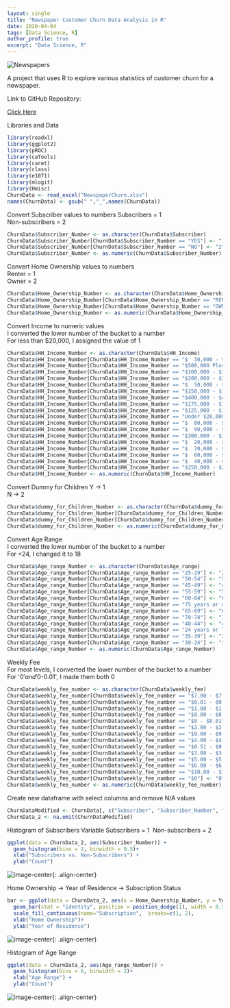 ```yaml
---
layout: single
title: "Newspaper Customer Churn Data Analysis in R"
date: 2020-04-04
tags: [Data Science, R]
author_profile: true
excerpt: "Data Science, R"
---
```

![Newspapers](/images/newspapers.jpg "Newspaper Customer Churn Data Analysis in R")

A project that uses R to explore various statistics of customer churn for a newspaper.

Link to GitHub Repository:

[Click Here](https://github.com/davidsuffolk/Newspaper-Customer-Churn-Project)

Libraries and Data

```r
library(readxl)
library(ggplot2)
library(pROC)
library(caTools)
library(caret)
library(class)
library(e1071)
library(mlogit)
library(Hmisc)
ChurnData <- read_excel("NewspaperChurn.xlsx")
names(ChurnData) <- gsub(" ","_",names(ChurnData))
```
Convert Subscriber values to numbers
Subscribers = 1  
Non-subscribers = 2  

```r
ChurnData$Subscriber_Number <- as.character(ChurnData$Subscriber)
ChurnData$Subscriber_Number[ChurnData$Subscriber_Number == "YES"] <- "1"
ChurnData$Subscriber_Number[ChurnData$Subscriber_Number == "NO"] <- "2"
ChurnData$Subscriber_Number <- as.numeric(ChurnData$Subscriber_Number)
```

Convert Home Ownership values to numbers  
Renter = 1  
Owner = 2  

```r
ChurnData$Home_Ownership_Number <- as.character(ChurnData$Home_Ownership)
ChurnData$Home_Ownership_Number[ChurnData$Home_Ownership_Number == "RENTER"] <- "1"
ChurnData$Home_Ownership_Number[ChurnData$Home_Ownership_Number == "OWNER"] <- "2"
ChurnData$Home_Ownership_Number <- as.numeric(ChurnData$Home_Ownership_Number)
```

Convert Income to numeric values  
I converted the lower number of the bucket to a number  
For less than $20,000, I assigned the value of 1

```r
ChurnData$HH_Income_Number <- as.character(ChurnData$HH_Income)
ChurnData$HH_Income_Number[ChurnData$HH_Income_Number == "$  30,000 - $39,999"] <- "30"
ChurnData$HH_Income_Number[ChurnData$HH_Income_Number == "$500,000 Plus"] <- "500"
ChurnData$HH_Income_Number[ChurnData$HH_Income_Number == "$100,000 - $124,999"] <- "100"
ChurnData$HH_Income_Number[ChurnData$HH_Income_Number == "$200,000 - $249,999"] <- "200"
ChurnData$HH_Income_Number[ChurnData$HH_Income_Number == "$  50,000 - $59,999"] <- "50"
ChurnData$HH_Income_Number[ChurnData$HH_Income_Number == "$150,000 - $174,999"] <- "150"
ChurnData$HH_Income_Number[ChurnData$HH_Income_Number == "$400,000 - $499,999"] <- "400"
ChurnData$HH_Income_Number[ChurnData$HH_Income_Number == "$175,000 - $199,999"] <- "175"
ChurnData$HH_Income_Number[ChurnData$HH_Income_Number == "$125,000 - $149,999"] <- "125"
ChurnData$HH_Income_Number[ChurnData$HH_Income_Number == "Under $20,000"] <- "1"
ChurnData$HH_Income_Number[ChurnData$HH_Income_Number == "$  80,000 - $89,999"] <- "80"
ChurnData$HH_Income_Number[ChurnData$HH_Income_Number == "$  90,000 - $99,999"] <- "90"
ChurnData$HH_Income_Number[ChurnData$HH_Income_Number == "$300,000 - $399,999"] <- "300"
ChurnData$HH_Income_Number[ChurnData$HH_Income_Number == "$  20,000 - $29,999"] <- "20"
ChurnData$HH_Income_Number[ChurnData$HH_Income_Number == "$  70,000 - $79,999"] <- "70"
ChurnData$HH_Income_Number[ChurnData$HH_Income_Number == "$  60,000 - $69,999"] <- "60"
ChurnData$HH_Income_Number[ChurnData$HH_Income_Number == "$  40,000 - $49,999"] <- "40"
ChurnData$HH_Income_Number[ChurnData$HH_Income_Number == "$250,000 - $299,999"] <- "250"
ChurnData$HH_Income_Number <- as.numeric(ChurnData$HH_Income_Number)
```

Convert Dummy for Children
Y -> 1  
N -> 2  

```r
ChurnData$dummy_for_Children_Number <- as.character(ChurnData$dummy_for_Children)
ChurnData$dummy_for_Children_Number[ChurnData$dummy_for_Children_Number == "Y"] <- "1"
ChurnData$dummy_for_Children_Number[ChurnData$dummy_for_Children_Number == "N"] <- "2"
ChurnData$dummy_for_Children_Number <- as.numeric(ChurnData$dummy_for_Children_Number)
```

Convert Age Range  
I converted the lower number of the bucket to a number  
For <24, I changed it to 18

```r
ChurnData$Age_range_Number <- as.character(ChurnData$Age_range)
ChurnData$Age_range_Number[ChurnData$Age_range_Number == "25-29"] <- "25"
ChurnData$Age_range_Number[ChurnData$Age_range_Number == "50-54"] <- "50"
ChurnData$Age_range_Number[ChurnData$Age_range_Number == "45-49"] <- "45"
ChurnData$Age_range_Number[ChurnData$Age_range_Number == "55-59"] <- "55"
ChurnData$Age_range_Number[ChurnData$Age_range_Number == "60-64"] <- "60"
ChurnData$Age_range_Number[ChurnData$Age_range_Number == "75 years or more"] <- "75"
ChurnData$Age_range_Number[ChurnData$Age_range_Number == "65-69"] <- "65"
ChurnData$Age_range_Number[ChurnData$Age_range_Number == "70-74"] <- "70"
ChurnData$Age_range_Number[ChurnData$Age_range_Number == "40-44"] <- "40"
ChurnData$Age_range_Number[ChurnData$Age_range_Number == "24 years or less"] <- "18"
ChurnData$Age_range_Number[ChurnData$Age_range_Number == "35-39"] <- "35"
ChurnData$Age_range_Number[ChurnData$Age_range_Number == "30-34"] <- "30"
ChurnData$Age_range_Number <- as.numeric(ChurnData$Age_range_Number)
```

Weekly Fee  
For most levels, I converted the lower number of the bucket to a number  
For '$0' and '$0-0.01', I made them both 0  

```r
ChurnData$weekly_fee_number <- as.character(ChurnData$weekly_fee)
ChurnData$weekly_fee_number[ChurnData$weekly_fee_number == "$7.00 - $7.99"] <- "7"
ChurnData$weekly_fee_number[ChurnData$weekly_fee_number == "$0.01 - $0.50"] <- "0.01"
ChurnData$weekly_fee_number[ChurnData$weekly_fee_number == "$1.00 - $1.99"] <- "1"
ChurnData$weekly_fee_number[ChurnData$weekly_fee_number == "$8.00 - $8.99"] <- "8"
ChurnData$weekly_fee_number[ChurnData$weekly_fee_number == "$0 - $0.01"] <- "0"
ChurnData$weekly_fee_number[ChurnData$weekly_fee_number == "$2.00 - $2.99"] <- "2"
ChurnData$weekly_fee_number[ChurnData$weekly_fee_number == "$9.00 - $9.99"] <- "9"
ChurnData$weekly_fee_number[ChurnData$weekly_fee_number == "$4.00 - $4.99"] <- "4"
ChurnData$weekly_fee_number[ChurnData$weekly_fee_number == "$0.51 - $0.99"] <- "0.51"
ChurnData$weekly_fee_number[ChurnData$weekly_fee_number == "$3.00 - $3.99"] <- "3"
ChurnData$weekly_fee_number[ChurnData$weekly_fee_number == "$5.00 - $5.99"] <- "5"
ChurnData$weekly_fee_number[ChurnData$weekly_fee_number == "$6.00 - $6.99"] <- "6"
ChurnData$weekly_fee_number[ChurnData$weekly_fee_number == "$10.00 - $10.99"] <- "10"
ChurnData$weekly_fee_number[ChurnData$weekly_fee_number == "$0"] <- "0"
ChurnData$weekly_fee_number <- as.numeric(ChurnData$weekly_fee_number)
```

Create new dataframe with select columns and remove N/A values

```r
ChurnDataModified <- ChurnData[, c("Subscriber", "Subscriber_Number", "Home_Ownership_Number", "HH_Income_Number", "dummy_for_Children_Number", "Year_Of_Residence", "Age_range_Number", "weekly_fee_number", "Zip_Code")]
ChurnData_2 <- na.omit(ChurnDataModified)
```

Histogram of Subscribers Variable
Subscribers = 1
 Non-subscribers = 2

```r
ggplot(data = ChurnData_2, aes(Subscriber_Number)) +   
  geom_histogram(bins = 2, binwidth = 0.5)+   
  xlab("Subscribers vs. Non-Subscribers") +   
  ylab("Count")
```
![image-center](/images/newspaper_output01.png){: .align-center}

Home Ownership -> Year of Residence -> Subscription Status

```r
bar <- ggplot(data = ChurnData_2, aes(x = Home_Ownership_Number, y = Year_Of_Residence, group = Subscriber_Number, fill = Subscriber_Number)) bar +
  geom_bar(stat = "identity", position = position_dodge(1), width = 0.5) +
  scale_fill_continuous(name="Subscription",  breaks=c(1, 2),                    labels=c("Subscribers", "Non-Subscribers"))+   
  xlab("Home Ownership")+   
  ylab("Year of Residence")
```
![image-center](/images/newspaper_output02.png){: .align-center}

Histogram of Age Range

```r
ggplot(data = ChurnData_2, aes(Age_range_Number)) +   
  geom_histogram(bins = 6, binwidth = 2)+   
  xlab("Age Range") +   
  ylab("Count")
```
![image-center](/images/newspaper_output03.png){: .align-center}
